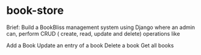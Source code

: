 # book-store

Brief:
Build a BookBliss management system using Django where an admin can, perform CRUD ( create, read, update and delete) operations like

Add a Book
Update an entry of a book
Delete a book
Get all books
